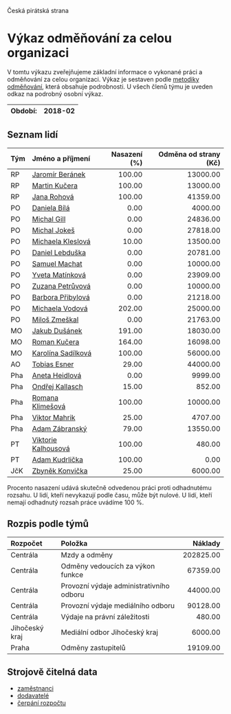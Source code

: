 Česká pirátská strana

Výkaz odměňování za celou organizaci
===========================

V tomtu výkazu zveřejňujeme základní informace o vykonané práci a odměňování
za celou organizaci. Výkaz je sestaven podle [metodiky odměňování][metodika],
která obsahuje podrobnosti. U všech členů týmu je uveden odkaz na podrobný osobní výkaz.

Období:                  | 2018-02
-----------------------  | --------------------


Seznam lidí
--------------

| Tým   | Jméno a příjmení                                                  |   Nasazení (%) |   Odměna od strany (Kč) |
|:------|:------------------------------------------------------------------|---------------:|------------------------:|
| RP    | [Jaromír Beránek](../../tymy/RP/2018/02/jaromir-beranek/)         |         100.00 |                13000.00 |
| RP    | [Martin Kučera](../../tymy/RP/2018/02/martin-kucera/)             |         100.00 |                13000.00 |
| RP    | [Jana Rohová](../../tymy/RP/2018/02/jana-rohova/)                 |         100.00 |                41359.00 |
| PO    | [Daniela Bílá](../../tymy/PO/2018/02/daniela-bila/)               |           0.00 |                 4000.00 |
| PO    | [Michal Gill](../../tymy/PO/2018/02/michal-gill/)                 |           0.00 |                24836.00 |
| PO    | [Michal Jokeš](../../tymy/PO/2018/02/michal-jokes/)               |           0.00 |                27818.00 |
| PO    | [Michaela Kleslová](../../tymy/PO/2018/02/michaela-kleslova/)     |          10.00 |                13500.00 |
| PO    | [Daniel Lebduška](../../tymy/PO/2018/02/daniel-lebduska/)         |           0.00 |                20781.00 |
| PO    | [Samuel Machat](../../tymy/PO/2018/02/samuel-machat/)             |           0.00 |                10000.00 |
| PO    | [Yveta Matínková](../../tymy/PO/2018/02/yveta-matinkova/)         |           0.00 |                23909.00 |
| PO    | [Zuzana Petrůvová](../../tymy/PO/2018/02/zuzana-petruvova/)       |           0.00 |                10000.00 |
| PO    | [Barbora Přibylová](../../tymy/PO/2018/02/barbora-pribylova/)     |           0.00 |                21218.00 |
| PO    | [Michaela Vodová](../../tymy/PO/2018/02/michaela-vodova/)         |         202.00 |                25000.00 |
| PO    | [Miloš Zmeškal](../../tymy/PO/2018/02/milos-zmeskal/)             |           0.00 |                21763.00 |
| MO    | [Jakub Dušánek](../../tymy/MO/2018/02/jakub-dusanek/)             |         191.00 |                18030.00 |
| MO    | [Roman Kučera](../../tymy/MO/2018/02/roman-kucera/)               |         164.00 |                16098.00 |
| MO    | [Karolína Sadílková](../../tymy/MO/2018/02/karolina-sadilkova/)   |         100.00 |                56000.00 |
| AO    | [Tobias Esner](../../tymy/AO/2018/02/tobias-esner/)               |          29.00 |                44000.00 |
| Pha   | [Aneta Heidlová](../../tymy/Pha/2018/02/aneta-heidlova/)          |           0.00 |                 9999.00 |
| Pha   | [Ondřej Kallasch](../../tymy/Pha/2018/02/ondrej-kallasch/)        |          15.00 |                  852.00 |
| Pha   | [Romana Klimešová](../../tymy/Pha/2018/02/romana-klimesova/)      |         100.00 |                10000.00 |
| Pha   | [Viktor Mahrik](../../tymy/Pha/2018/02/viktor-mahrik/)            |          25.00 |                 4707.00 |
| Pha   | [Adam Zábranský](../../tymy/Pha/2018/02/adam-zabransky/)          |          79.00 |                13550.00 |
| PT    | [Viktorie Kalhousová](../../tymy/PT/2018/02/viktorie-kalhousova/) |         100.00 |                  480.00 |
| PT    | [Adam Kudrlička](../../tymy/PT/2018/02/adam-kudrlicka/)           |         100.00 |                    0.00 |
| JčK   | [Zbyněk Konvička](../../tymy/JčK/2018/02/zbynek-konvicka/)        |          25.00 |                 6000.00 |

Procento nasazení udává skutečně odvedenou práci proti odhadnutému rozsahu. 
U lidí, kteří nevykazují podle času, může být nulové. U lidí, kteří nemají odhadnutý rozsah
práce uvádíme 100 %.

Rozpis podle týmů
-----------------

| Rozpočet       | Položka                                  |   Náklady |
|:---------------|:-----------------------------------------|----------:|
| Centrála       | Mzdy a odměny                            | 202825.00 |
| Centrála       | Odměny vedoucích za výkon funkce         |  67359.00 |
| Centrála       | Provozní výdaje administrativního odboru |  44000.00 |
| Centrála       | Provozní výdaje mediálního odboru        |  90128.00 |
| Centrála       | Výdaje na právní záležitosti             |    480.00 |
| Jihočeský kraj | Mediální odbor Jihočeský kraj            |   6000.00 |
| Praha          | Odměny zastupitelů                       |  19109.00 |

Strojově čitelná data
-------------------

* [zaměstnanci](zamestnanci.tsv)
* [dodavatelé](dodavatele.tsv)
* [čerpání rozpočtu](cerpani_rozpoctu.tsv)

[metodika]: https://redmine.pirati.cz/projects/po/wiki/Odmenovani
